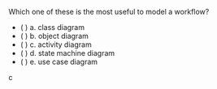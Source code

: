<panel header="{{ icon_Q_A }} Which one of these is the most useful to describe a workflow?" expanded>

<panel header="{{ icon_prereq }} Prerequisites" expandable minimized>
  <panel src="../../modeling/modelingStructures/classDiagramsBasic/unit-inElsewhere-asFlat.md" boilerplate header="%%{{ icon_prereq }}%% Modeling: Modeling Structures: Class Diagrams" />
  <panel src="../../modeling/modelingStructures/objectDiagrams/unit-inElsewhere-asFlat.md" boilerplate header="%%{{ icon_prereq }}%% Modeling: Modeling Structures: Object Diagrams" />
  <panel src="../../modeling/modelingBehaviors/activityDiagrams/unit-inElsewhere-asFlat.md" boilerplate header="%%{{ icon_prereq }}%% Modeling: Modeling Behaviors: Activity Diagrams" />
	<panel src="../../modeling/modelingBehaviors/stateMachineDiagrams/unit-inElsewhere-asFlat.md" boilerplate header="%%{{ icon_prereq }}%% Modeling: Modeling Behaviors: State Machine Diagrams" />
  <panel src="../../modeling/modelingBehaviors/useCaseDiagrams/unit-inElsewhere-asFlat.md" boilerplate header="%%{{ icon_prereq }}%% Modeling: Modeling Behaviors: Use Case Diagrams" />
</panel>

<p/>

Which one of these is the most useful to model a workflow?

- ( ) a. class diagram
- ( ) b. object diagram
- ( ) c. activity diagram
- ( ) d. state machine diagram
- ( ) e. use case diagram

<panel type="seamless" header="{{ icon_A }} Answer" minimized>

c

</panel>
</panel>
